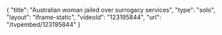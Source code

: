 {
    "title": "Australian woman jailed over surrogacy services",
    "type": "solo",
    "layout": "iframe-static",
    "videoId": "123195844",
    "url": "\/tvpembed\/123195844"
}